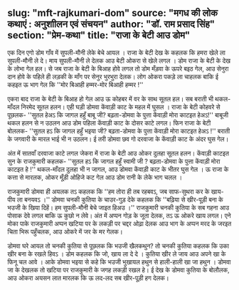 slug: "mft-rajkumari-dom"
source: "मगध की लोक कथाएं : अनुशाीलन एवं संचयन"
author: "डॉ. राम प्रसाद सिंह"
section: "प्रेम-कथा"
title: "राजा के बेटी आउ डोम"
---
एक दिन एगो डोम गाँव में सुपली-मौनी लेके बेचे आयल । राजा के बेटी देख के कहलक कि हमरा खेले ला सुपली-मौनी ले दे। माय सुपली-मौनी ले देलक आउ बेटी ओकरा से खेले लगल । डोम राजा के बेटी के देख के लोभा गेल हल। से जब राजा के बेटी के बिआह होवे लगल तो डोम मँड़वा के ऊपरे बइठ गेल, आउ सेनुरा दान होवे के पहिले ही लड़की के माँग पर सेनुर भुरभुरा देलक। लोग ओकरा पकड़े ला चाहलक बाकि ई कहइत ऊ भाग गेल कि ''मोर बिआही हम्मर-मोर बिआही हम्मर !'' 

एकरा बाद राजा के बेटी के बिआह हो गेल आउ ऊ कोहबर में वर के साथ सूतल हल। सब बराती भी थकल-माँदल निरमेद सूतल हलन। एही घड़ी डोमवा केंवाड़ी काट के महल में घुसल । राजा के बेटी कोहवरे से पूछलक- ''सुतल हेअऽ कि जागल हहुँ बाबू जी? बढ़ता-डोमवा के पुत्ता केंवाड़ी मोरा काटइत हेअऽ!'' बाबूजी थकल हलन से न उठलन आउ डोम पहिला केंवाड़ी काट के दोसर काटे लगल। फिन राजा के बेटी बोललक- ''सुतल हऽ कि जागल हहुँ भइया जी? बढ़ता-डोमवा के पुत्ता केंवाड़ी मोरा काटइत हेअऽ !'' बराती के जगवारी के मारल भाई भी न उठलन। ई तरी डोमवा छव गो दरवाजा के केंवाड़ी काट के अंदर घुस गेल।
 
अंत में सातवाँ दरवाजा काटे लगल जेकरा में राजा के बेटी आउ ओकर दुलहा सूतल हलन। केंवाड़ी काटइत सुन के राजकुमारी कहलक- ''सुतल हऽ कि जागल हहुँ स्वामी जी ? बढ़ता-डोमवा के पुत्ता केंवाड़ी मोरा काटइत हे !'' थकल-माँदल दुलहा भी न जागल, आउ डोमवा केंवाड़ी काट के भीतर घुस गेल । ऊ राजा के कत्ता से मारलक, ओकर मूँड़ी ओहिजे कट गेल आउ डोम रानी के लेके भाग चलल । 

राजकुमारी डोमवा ही अयलक तऽ कहलक कि ''हम तोरा ही तब रहबवऽ, जब साफ-सुथरा कर के खाय-पीय ला बनयवऽ ।'' डोमवा चनकी कुतिया के चाउर-गुड़ देके कहलक कि ''बढ़िया से खीर-पूड़ी बना के भउजी के खिया दिहें। हम सुपली-मौनी बेचे जाइत हिअउ ।'' राजकुमारी चनकी कुतिया के सब गहना आउ पोसाक देवे लगल बाकि ऊ कुछो न लेवे। अंत में अप्पन गोड़ के जूता देलक, तऽ ऊ ओकरे खाय लगल। एने मोका पाके राजकुमारी अप्पन खटिया पर के लकड़ी पर चद्दर ओढ़ा देलक आउ भाग के अप्पन मरद के जरइत चिता भिरू पहुँचलक, आउ ओकरे में जर के मर गेलक।
 
डोमवा घरे आयल तो चनकी कुतिया से पूछलक कि भउजी खैलकथुन? तो चनकी कुतिया कहलक कि उका खीर बना के रखले हिवऽ । डोम कहलक कि जो, खाय ला दे दे । कुतिया खीर ले जाय आउ अपने खा के फिनू चल आवे । आके डोमवा भइया से कहे कि भउजी भुखायल हथुन से हाली-हाली खा जा हथुन । डोमवा जा के देखलक तो खटिया पर राजकुमारी के जगह लकड़ी रखल हे। ई देख के डोमवा कुतिया के बोलौलक, आउ ओकरा अयसन लात मारलक कि ऊ लद-लद सब खीर-पूड़ी हग देलक।